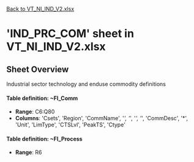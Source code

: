 [Back to VT_NI_IND_V2.xlsx](README.md)

# 'IND_PRC_COM' sheet in VT_NI_IND_V2.xlsx

## Sheet Overview

Industrial sector technology and enduse commodity definitions

#### Table definition: ~FI_Comm
- **Range**: C6:Q80
- **Columns**: 'Csets', 'Region', 'CommName', '*', '*', '*', '*', 'CommDesc', '*', 'Unit', 'LimType', 'CTSLvl', 'PeakTS', 'Ctype'

#### Table definition: ~FI_Process
- **Range**: R6
